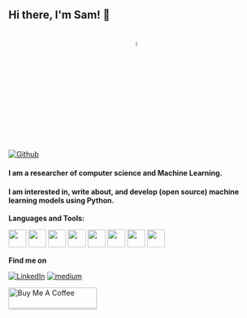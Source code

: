 ## Hi there, I'm Sam! 👋

<h1 align="center">
    <a href="https://skyline.github.com/samanemami/2021">
        <img height="5%" width="5%" src="https://raw.githubusercontent.com/skyline-emu/branding/master/logo/skyline-logo.png"><br>
    </a>
</h1>

[![Github](https://img.shields.io/github/followers/samanemami?label=Follow&style=social)](https://github.com/samanemami)
<br />
<h4> I am a researcher of computer science and Machine Learning. </h4>
<h4> I am interested in, write about, and develop (open source) machine learning models using Python. </h4>

**Languages and Tools:** 

<img height="35" src="https://cdn.jsdelivr.net/gh/devicons/devicon/icons/ubuntu/ubuntu-plain.svg"> <img height="35" src="https://cdn.jsdelivr.net/gh/devicons/devicon/icons/bash/bash-original.svg"> <img height="35" src="https://cdn.jsdelivr.net/gh/devicons/devicon/icons/c/c-original.svg"> <img height="35" src="https://cdn.jsdelivr.net/gh/devicons/devicon/icons/java/java-original.svg"> <img height="35" src="https://cdn.jsdelivr.net/gh/devicons/devicon/icons/python/python-original-wordmark.svg"> <img height="35" src="https://cdn.jsdelivr.net/gh/devicons/devicon/icons/jupyter/jupyter-original-wordmark.svg"> <img height="35" src="https://cdn.jsdelivr.net/gh/devicons/devicon/icons/html5/html5-original.svg"> <img height="35" src="https://cdn.jsdelivr.net/gh/devicons/devicon/icons/spss/spss-original.svg">


**Find me on**

<a href="https://www.linkedin.com/in/saman-emami/" target="_blank"><img alt="LinkedIn" src="https://img.shields.io/badge/linkedin-%230077B5.svg?&style=for-the-badge&logo=linkedin&logoColor=white" /></a> <a href="https://medium.com/@samanemami" target="_blank"><img alt="medium" src="https://img.shields.io/badge/medium-%230077B5.svg?&style=for-the-badge&logo=medium&logoColor=black" /></a>


<a href="http://buymeacoffee.com/samanemami" target="_blank"><img src="https://www.buymeacoffee.com/assets/img/custom_images/orange_img.png" alt="Buy Me A Coffee" style="height: 41px !important;width: 174px !important;box-shadow: 0px 3px 2px 0px rgba(190, 190, 190, 0.5) !important;-webkit-box-shadow: 0px 3px 2px 0px rgba(190, 190, 190, 0.5) !important;" ></a>
